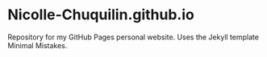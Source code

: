 # Nicolle-Chuquilin.github.io

Repository for my GitHub Pages personal website. Uses the Jekyll template Minimal Mistakes.
